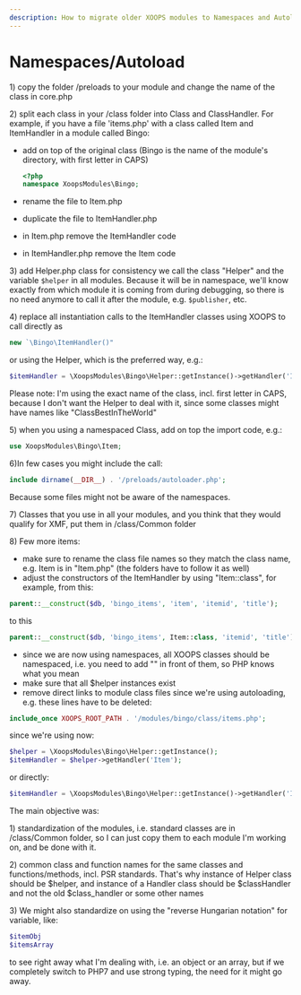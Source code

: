 ```yaml
---
description: How to migrate older XOOPS modules to Namespaces and Autoloading?
---
```


# Namespaces/Autoload

1\) copy the folder /preloads to your module and change the name of the class in core.php

2\) split each class in your /class folder into Class and ClassHandler. For example, if you have a file 'items.php' with a class called Item and ItemHandler in a module called Bingo:

* add on top of the original class \(Bingo is the name of the module's directory, with first letter in CAPS\)

  ```php 
  <?php
  namespace XoopsModules\Bingo;
  ```

* rename the file to Item.php
* duplicate the file to ItemHandler.php
* in Item.php remove the ItemHandler code
* in ItemHandler.php remove the Item code

3\) add Helper.php class for consistency we call the class "Helper" and the variable ```$helper``` in all modules. Because it will be in namespace, we'll know exactly from which module it is coming from during debugging, so there is no need anymore to call it after the module, e.g. ```$publisher```, etc.

4\) replace all instantiation calls to the ItemHandler classes using XOOPS to call directly as 
```php
new `\Bingo\ItemHandler()" 
```
or using the Helper, which is the preferred way, e.g.:

```php 
$itemHandler = \XoopsModules\Bingo\Helper::getInstance()->getHandler('Item');`
```

Please note: I'm using the exact name of the class, incl. first letter in CAPS, because I don't want the Helper to deal with it, since some classes might have names like "ClassBestInTheWorld"

5\) when you using a namespaced Class, add on top the import code, e.g.:

```php 
use XoopsModules\Bingo\Item;
```

6\)In few cases you might include the call:

```php 
include dirname(__DIR__) . '/preloads/autoloader.php';
```
Because some files might not be aware of the namespaces.

7\) Classes that you use in all your modules, and you think that they would qualify for XMF, put them in /class/Common folder

8\) Few more items:

* make sure to rename the class file names so they match the class name, e.g. Item is in "Item.php"  \(the folders have to follow it as well\)
* adjust the constructors of the ItemHandler by using "Item::class", for example, from this:

```php
parent::__construct($db, 'bingo_items', 'item', 'itemid', 'title');
```
to this
```php
parent::__construct($db, 'bingo_items', Item::class, 'itemid', 'title');
```
* since we are now using namespaces, all XOOPS classes should be namespaced, i.e. you need to add "\" in front of them, so PHP knows what you mean
* make sure that all $helper instances exist
* remove direct links to module class files since we're using autoloading, e.g. these lines have to be deleted:

```php
include_once XOOPS_ROOT_PATH . '/modules/bingo/class/items.php';
```
since we're using now:

```php
$helper = \XoopsModules\Bingo\Helper::getInstance();
$itemHandler = $helper->getHandler('Item');
```
or directly:
```php
$itemHandler = \XoopsModules\Bingo\Helper::getInstance()->getHandler('Item');
```
The main objective was:

1\) standardization of the modules, i.e. standard classes are in /class/Common folder, so I can just copy them to each module I'm working on, and be done with it.

2\) common class and function names for the same classes and functions/methods, incl. PSR standards. That's why instance of Helper class should be $helper, and instance of a Handler class should be $classHandler and not the old $class\_handler or some other names

3\) We might also standardize on using the "reverse Hungarian notation" for variable, like: 
```php
$itemObj   
$itemsArray
```

to see right away what I'm dealing with, i.e. an object or an array, but if we completely switch to PHP7 and use strong typing, the need for it might go away.



